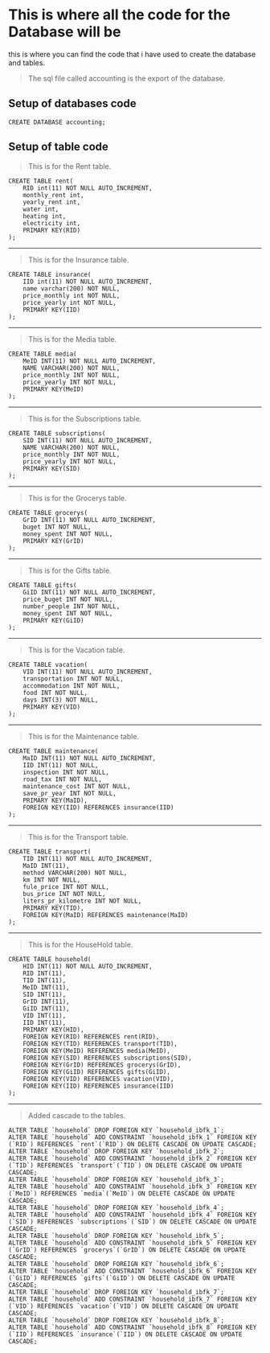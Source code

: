 # This is where all the code for the Database will be

this is where you can find the code that i have used to create the database and tables.

> The sql file called accounting is the export of the database.

## Setup of databases code

~~~~mysql
CREATE DATABASE accounting;
~~~~

## Setup of table code

> This is for the Rent table.

~~~~mysql
CREATE TABLE rent(
    RID int(11) NOT NULL AUTO_INCREMENT,
    monthly_rent int,
    yearly_rent int,
    water int,
    heating int,
    electricity int,
    PRIMARY KEY(RID)
);
~~~~

---

> This is for the Insurance table.

~~~~mysql
CREATE TABLE insurance(
    IID int(11) NOT NULL AUTO_INCREMENT,
    name varchar(200) NOT NULL,
    price_monthly int NOT NULL,
    price_yearly int NOT NULL,
    PRIMARY KEY(IID)
);
~~~~

---

> This is for the Media table.

~~~~mysql
CREATE TABLE media(
    MeID INT(11) NOT NULL AUTO_INCREMENT,
    NAME VARCHAR(200) NOT NULL,
    price_monthly INT NOT NULL,
    price_yearly INT NOT NULL,
    PRIMARY KEY(MeID)
);
~~~~

---

> This is for the Subscriptions table.

~~~mysql
CREATE TABLE subscriptions(
    SID INT(11) NOT NULL AUTO_INCREMENT,
    NAME VARCHAR(200) NOT NULL,
    price_monthly INT NOT NULL,
    price_yearly INT NOT NULL,
    PRIMARY KEY(SID)
);
~~~

---

> This is for the Grocerys table.

~~~mysql
CREATE TABLE grocerys(
    GrID INT(11) NOT NULL AUTO_INCREMENT,
    buget INT NOT NULL,
    money_spent INT NOT NULL,
    PRIMARY KEY(GrID)
);
~~~

---

> This is for the Gifts table.

~~~mysql
CREATE TABLE gifts(
    GiID INT(11) NOT NULL AUTO_INCREMENT,
    price_buget INT NOT NULL,
    number_people INT NOT NULL,
    money_spent INT NOT NULL,
    PRIMARY KEY(GiID)
);
~~~

---

> This is for the Vacation table.

~~~mysql
CREATE TABLE vacation(
    VID INT(11) NOT NULL AUTO_INCREMENT,
    transportation INT NOT NULL,
    accommodation INT NOT NULL,
    food INT NOT NULL,
    days INT(3) NOT NULL,
    PRIMARY KEY(VID)
);
~~~

---

> This is for the Maintenance table.

~~~mysql
CREATE TABLE maintenance(
    MaID INT(11) NOT NULL AUTO_INCREMENT,
    IID INT(11) NOT NULL,
    inspection INT NOT NULL,
    road_tax INT NOT NULL,
    maintenance_cost INT NOT NULL,
    save_pr_year INT NOT NULL,
    PRIMARY KEY(MaID),
    FOREIGN KEY(IID) REFERENCES insurance(IID)
);
~~~

---

> This is for the Transport table.

~~~mysql
CREATE TABLE transport(
    TID INT(11) NOT NULL AUTO_INCREMENT,
    MaID INT(11),
    method VARCHAR(200) NOT NULL,
    km INT NOT NULL,
    fule_price INT NOT NULL,
    bus_price INT NOT NULL,
    liters_pr_kilometre INT NOT NULL,
    PRIMARY KEY(TID),
    FOREIGN KEY(MaID) REFERENCES maintenance(MaID)
);
~~~

---

> This is for the HouseHold table.

~~~mysql
CREATE TABLE household(
    HID INT(11) NOT NULL AUTO_INCREMENT,
    RID INT(11),
    TID INT(11),
    MeID INT(11),
    SID INT(11),
    GrID INT(11),
    GiID INT(11),
    VID INT(11),
    IID INT(11),
    PRIMARY KEY(HID),
    FOREIGN KEY(RID) REFERENCES rent(RID),
    FOREIGN KEY(TID) REFERENCES transport(TID),
    FOREIGN KEY(MeID) REFERENCES media(MeID),
    FOREIGN KEY(SID) REFERENCES subscriptions(SID),
    FOREIGN KEY(GrID) REFERENCES grocerys(GrID),
    FOREIGN KEY(GiID) REFERENCES gifts(GiID),
    FOREIGN KEY(VID) REFERENCES vacation(VID),
    FOREIGN KEY(IID) REFERENCES insurance(IID)
);
~~~

---

> Added cascade to the tables.

~~~mysql
ALTER TABLE `household` DROP FOREIGN KEY `household_ibfk_1`;
ALTER TABLE `household` ADD CONSTRAINT `household_ibfk_1` FOREIGN KEY (`RID`) REFERENCES `rent`(`RID`) ON DELETE CASCADE ON UPDATE CASCADE;
ALTER TABLE `household` DROP FOREIGN KEY `household_ibfk_2`;
ALTER TABLE `household` ADD CONSTRAINT `household_ibfk_2` FOREIGN KEY (`TID`) REFERENCES `transport`(`TID`) ON DELETE CASCADE ON UPDATE CASCADE;
ALTER TABLE `household` DROP FOREIGN KEY `household_ibfk_3`;
ALTER TABLE `household` ADD CONSTRAINT `household_ibfk_3` FOREIGN KEY (`MeID`) REFERENCES `media`(`MeID`) ON DELETE CASCADE ON UPDATE CASCADE;
ALTER TABLE `household` DROP FOREIGN KEY `household_ibfk_4`;
ALTER TABLE `household` ADD CONSTRAINT `household_ibfk_4` FOREIGN KEY (`SID`) REFERENCES `subscriptions`(`SID`) ON DELETE CASCADE ON UPDATE CASCADE;
ALTER TABLE `household` DROP FOREIGN KEY `household_ibfk_5`;
ALTER TABLE `household` ADD CONSTRAINT `household_ibfk_5` FOREIGN KEY (`GrID`) REFERENCES `grocerys`(`GrID`) ON DELETE CASCADE ON UPDATE CASCADE;
ALTER TABLE `household` DROP FOREIGN KEY `household_ibfk_6`;
ALTER TABLE `household` ADD CONSTRAINT `household_ibfk_6` FOREIGN KEY (`GiID`) REFERENCES `gifts`(`GiID`) ON DELETE CASCADE ON UPDATE CASCADE;
ALTER TABLE `household` DROP FOREIGN KEY `household_ibfk_7`;
ALTER TABLE `household` ADD CONSTRAINT `household_ibfk_7` FOREIGN KEY (`VID`) REFERENCES `vacation`(`VID`) ON DELETE CASCADE ON UPDATE CASCADE;
ALTER TABLE `household` DROP FOREIGN KEY `household_ibfk_8`;
ALTER TABLE `household` ADD CONSTRAINT `household_ibfk_8` FOREIGN KEY (`IID`) REFERENCES `insurance`(`IID`) ON DELETE CASCADE ON UPDATE CASCADE;
~~~
